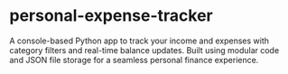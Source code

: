 # personal-expense-tracker
A console-based Python app to track your income and expenses with category filters and real-time balance updates.   Built using modular code and JSON file storage for a seamless personal finance experience.
